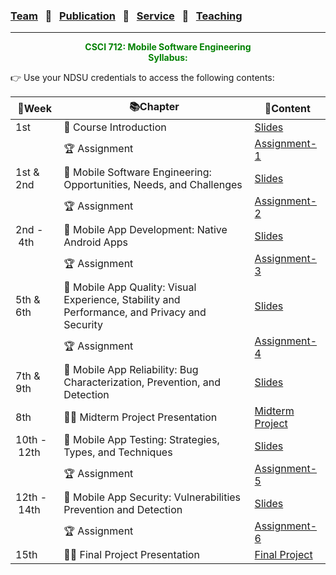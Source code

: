 ### [Team](stamlab.md) &nbsp;&nbsp;🌴&nbsp;&nbsp; [Publication](publications.md) &nbsp;&nbsp;🌴&nbsp;&nbsp; [Service](services.md) &nbsp;&nbsp;🌴&nbsp;&nbsp; [Teaching](teaching.md)
***
<style type="text/css">
.center{
  text-align:center; 
  display:block;
}
.centerImg {
  display: block;
  margin-left: 170px;  
}
</style>

<p class="center" style="color:green;">
<b>CSCI 712: Mobile Software Engineering</b> <br>
<b>Syllabus:</b> 
</p>
👉 Use your NDSU credentials to access the following contents:

| 📅Week                | 📚Chapter                                                                                     | 📁Content                                                                                                                                                                                                   | 
|-----------------------|-----------------------------------------------------------------------------------------------|-------------------------------------------------------------------------------------------------------------------------------------------------------------------------------------------------------------|
| 1st                   | 🔖 Course Introduction                                                                        | <a href="https://docs.google.com/presentation/d/1QgIGFlBVtUUPlYSreRG_Oiq5_-5xBuu8jmZaAae8laE/edit?usp=sharing" target="_blank">Slides</a> |
|                       | 🏆 Assignment                                                                                 | <a href="https://docs.google.com/document/d/1NURDHBZo74xQM2mzepLoXcvuNTEtQc_rI-pWOs8hglM/edit?usp=sharing" target="_blank">Assignment-1</a>                                                                 |
| 1st & 2nd             | 🔖 Mobile Software Engineering: Opportunities, Needs, and Challenges                          | <a href="https://docs.google.com/presentation/d/1HByiX5SAkvW0vNuwO5rRom-q5-7CanDmRTeBX2ymcFM/edit?usp=sharing" target="_blank">Slides</a> |
|                       | 🏆 Assignment                                                                                 | <a href="https://docs.google.com/document/d/1W3pyyvWSyawuWcMLtmuh1rs_RMYwwR97VRSv0JoNsCM/edit?usp=sharing" target="_blank">Assignment-2</a>                                                                 |
| 2nd&nbsp;-&nbsp;4th   | 🔖 Mobile App Development: Native Android Apps                                                | <a href="https://docs.google.com/presentation/d/1DcFj_0GeWkSR6w_xQFZdBZJquyugb7zxh4uXWYTBK2E/edit?usp=sharing" target="_blank">Slides</a>                                                                   |
|                       | 🏆 Assignment                                                                                 | <a href="https://docs.google.com/document/d/1AblRio-KHDrBCZ2T7s3TzDEygi2d1-ZSfKYiZ4DCoQs/edit?usp=sharing" target="_blank">Assignment-3</a>                                                                 |
| 5th & 6th             | 🔖 Mobile App Quality: Visual Experience, Stability and Performance, and Privacy and Security | <a href="https://docs.google.com/presentation/d/1rMD7uSYDUhQDJzX0c-EOSjjdaGCVVfbJ099SHTSBLhM/edit?usp=sharing" target="_blank">Slides</a>                                                                   |
|                       | 🏆 Assignment                                                                                 | <a href="https://docs.google.com/document/d/1yBIJhygusHrFG2QcJRPJFDhTZwYv5w38uhwojIUJnTs/edit?usp=sharing" target="_blank">Assignment-4</a>                                                                 |
| 7th & 9th             | 🔖 Mobile App Reliability: Bug Characterization, Prevention, and Detection                    | <a href="https://docs.google.com/presentation/d/1ctTys8p4Ff39gr2Vsj8l9dbIQWvvnmrCt9GEWh_Cb9A/edit?usp=sharing" target="_blank">Slides</a>                                                                   |
| 8th                   | 👩‍🏫 Midterm Project Presentation                                | <a href="https://docs.google.com/document/d/1bIwxdAI689ojdFD1NphWYqlsOdsKvwWimfN9N_EL8cE/edit?usp=sharing" target="_blank">Midterm Project</a>                                                              |
| 10th&nbsp;-&nbsp;12th | 🔖 Mobile App Testing: Strategies, Types, and Techniques                                      | <a href="https://docs.google.com/presentation/d/1Ya-jcgZ_WlaSmCTMzSJe42biaSaIxurleomHXKh-FJ4/edit?usp=sharing" target="_blank">Slides</a>                                                                   |
|                       | 🏆 Assignment                                                                                 | <a href="https://docs.google.com/document/d/1puNGLJ0yU307TZm1xted46_TQVtJYf1PgK9EWllVEn8/edit?usp=sharing" target="_blank">Assignment-5</a>                                                                 |
| 12th&nbsp;-&nbsp;14th | 🔖 Mobile App Security: Vulnerabilities Prevention and Detection                              | <a href="https://docs.google.com/presentation/d/1NGNzAIHzMQ0Njyq0cNqwgA1sIuOAh3VVylYhDZ2Y9H8/edit?usp=sharing" target="_blank">Slides</a>                                                                   |
|                       | 🏆 Assignment                                                                                 | <a href="https://docs.google.com/document/d/1sHDPdMzaRTPOUqgg8bJHSPTkmt6Ey3X_7lG83yf_4pY/edit?usp=sharing" target="_blank">Assignment-6</a>                                                                 |
| 15th                  | 👩‍🏫 Final Project Presentation                                  | <a href="https://docs.google.com/document/d/1LG6y3Sodl2F2rChTg2Cq2kQGLcba41Pls-76AQ0p968/edit?usp=sharing" target="_blank">Final Project</a>                                                                |

